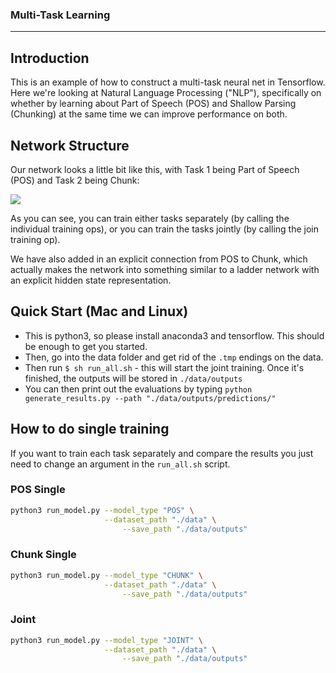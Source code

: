 ### Multi-Task Learning

-------

## Introduction

This is an example of how to construct a multi-task neural net in Tensorflow. Here we're looking at Natural Language Processing ("NLP"), specifically on whether by learning about Part of Speech (POS) and Shallow Parsing (Chunking) at the same time we can improve performance on both.

## Network Structure

Our network looks a little bit like this, with Task 1 being Part of Speech (POS) and Task 2 being Chunk:

<img src='https://jg8610.github.io/images/joint_op.png'>

As you can see, you can train either tasks separately (by calling the individual training ops), or you can train the tasks jointly (by calling the join training op).

We have also added in an explicit connection from POS to Chunk, which actually makes the network into something similar to a ladder network with an explicit hidden state representation.

## Quick Start (Mac and Linux)

* This is python3, so please install anaconda3 and tensorflow. This should be enough to get you started.
* Then, go into the data folder and get rid of the ``.tmp`` endings on the data.
* Then run ``$ sh run_all.sh`` - this will start the joint training. Once it's finished, the outputs will be stored in ``./data/outputs``
* You can then print out the evaluations by typing ``python generate_results.py --path "./data/outputs/predictions/"``

## How to do single training

If you want to train each task separately and compare the results you just need to change an argument in the ``run_all.sh`` script.

### POS Single
```bash
python3 run_model.py --model_type "POS" \
       	             --dataset_path "./data" \
		                 --save_path "./data/outputs"

```

### Chunk Single
```bash
python3 run_model.py --model_type "CHUNK" \
       	             --dataset_path "./data" \
		                 --save_path "./data/outputs"

```

### Joint
```bash
python3 run_model.py --model_type "JOINT" \
       	             --dataset_path "./data" \
		                 --save_path "./data/outputs"

```
